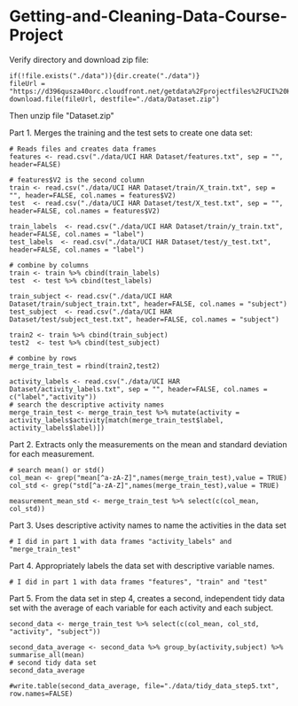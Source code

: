 # Getting-and-Cleaning-Data-Course-Project

Verify directory and download zip file:

    if(!file.exists("./data")){dir.create("./data")}
    fileUrl = "https://d396qusza40orc.cloudfront.net/getdata%2Fprojectfiles%2FUCI%20HAR%20Dataset.zip"
    download.file(fileUrl, destfile="./data/Dataset.zip")

Then unzip file "Dataset.zip"

Part 1. Merges the training and the test sets to create one data set:

    # Reads files and creates data frames
    features <- read.csv("./data/UCI HAR Dataset/features.txt", sep = "", header=FALSE)
    
    # features$V2 is the second column
    train <- read.csv("./data/UCI HAR Dataset/train/X_train.txt", sep = "", header=FALSE, col.names = features$V2)
    test  <- read.csv("./data/UCI HAR Dataset/test/X_test.txt", sep = "", header=FALSE, col.names = features$V2)

    train_labels  <- read.csv("./data/UCI HAR Dataset/train/y_train.txt", header=FALSE, col.names = "label")
    test_labels  <- read.csv("./data/UCI HAR Dataset/test/y_test.txt", header=FALSE, col.names = "label")
    
    # combine by columns
    train <- train %>% cbind(train_labels)
    test  <- test %>% cbind(test_labels)

    train_subject <- read.csv("./data/UCI HAR Dataset/train/subject_train.txt", header=FALSE, col.names = "subject")
    test_subject  <- read.csv("./data/UCI HAR Dataset/test/subject_test.txt", header=FALSE, col.names = "subject")

    train2 <- train %>% cbind(train_subject)
    test2  <- test %>% cbind(test_subject)
    
    # combine by rows
    merge_train_test = rbind(train2,test2)

    activity_labels <- read.csv("./data/UCI HAR Dataset/activity_labels.txt", sep = "", header=FALSE, col.names = c("label","activity"))
    # search the descriptive activity names
    merge_train_test <- merge_train_test %>% mutate(activity = activity_labels$activity[match(merge_train_test$label, activity_labels$label)])

Part 2. Extracts only the measurements on the mean and standard deviation for each measurement.
    
    # search mean() or std()
    col_mean <- grep("mean[^a-zA-Z]",names(merge_train_test),value = TRUE)
    col_std <- grep("std[^a-zA-Z]",names(merge_train_test),value = TRUE)

    measurement_mean_std <- merge_train_test %>% select(c(col_mean, col_std))

Part 3. Uses descriptive activity names to name the activities in the data set

    # I did in part 1 with data frames "activity_labels" and "merge_train_test"

Part 4. Appropriately labels the data set with descriptive variable names.

    # I did in part 1 with data frames "features", "train" and "test"

Part 5. From the data set in step 4, creates a second, independent tidy data set with the average of each variable for each activity and each subject.

    second_data <- merge_train_test %>% select(c(col_mean, col_std, "activity", "subject"))

    second_data_average <- second_data %>% group_by(activity,subject) %>% summarise_all(mean)
    # second tidy data set
    second_data_average

    #write.table(second_data_average, file="./data/tidy_data_step5.txt", row.names=FALSE)
